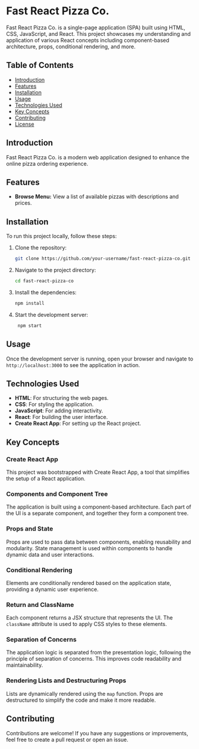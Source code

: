 # Fast React Pizza Co.

Fast React Pizza Co. is a single-page application (SPA) built using HTML, CSS, JavaScript, and React. This project showcases my understanding and application of various React concepts including component-based architecture, props, conditional rendering, and more.

## Table of Contents

- [Introduction](#introduction)
- [Features](#features)
- [Installation](#installation)
- [Usage](#usage)
- [Technologies Used](#technologies-used)
- [Key Concepts](#key-concepts)
- [Contributing](#contributing)
- [License](#license)

## Introduction

Fast React Pizza Co. is a modern web application designed to enhance the online pizza ordering experience.

## Features

- **Browse Menu:** View a list of available pizzas with descriptions and prices.

## Installation

To run this project locally, follow these steps:

1. Clone the repository:
   ```sh
   git clone https://github.com/your-username/fast-react-pizza-co.git
   ```
2. Navigate to the project directory:
   ```sh
   cd fast-react-pizza-co
   ```
3. Install the dependencies:
   ```sh
   npm install
   ```
4. Start the development server:
   ```sh
    npm start
   ```
## Usage

Once the development server is running, open your browser and navigate to `http://localhost:3000` to see the application in action.

## Technologies Used

- **HTML**: For structuring the web pages.
- **CSS**: For styling the application.
- **JavaScript**: For adding interactivity.
- **React**: For building the user interface.
- **Create React App**: For setting up the React project.

## Key Concepts

### Create React App

This project was bootstrapped with Create React App, a tool that simplifies the setup of a React application.

### Components and Component Tree

The application is built using a component-based architecture. Each part of the UI is a separate component, and together they form a component tree. 

### Props and State

Props are used to pass data between components, enabling reusability and modularity. State management is used within components to handle dynamic data and user interactions.

### Conditional Rendering

Elements are conditionally rendered based on the application state, providing a dynamic user experience.

### Return and ClassName

Each component returns a JSX structure that represents the UI. The `className` attribute is used to apply CSS styles to these elements.

### Separation of Concerns

The application logic is separated from the presentation logic, following the principle of separation of concerns. This improves code readability and maintainability.

### Rendering Lists and Destructuring Props

Lists are dynamically rendered using the `map` function. Props are destructured to simplify the code and make it more readable.

## Contributing

Contributions are welcome! If you have any suggestions or improvements, feel free to create a pull request or open an issue.

